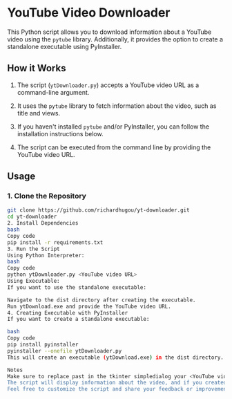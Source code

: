 
# YouTube Video Downloader

This Python script allows you to download information about a YouTube video using the `pytube` library. Additionally, it provides the option to create a standalone executable using PyInstaller.

## How it Works

1. The script (`ytDownloader.py`) accepts a YouTube video URL as a command-line argument.

2. It uses the `pytube` library to fetch information about the video, such as title and views.

3. If you haven't installed `pytube` and/or PyInstaller, you can follow the installation instructions below.

4. The script can be executed from the command line by providing the YouTube video URL.

## Usage

### 1. Clone the Repository

```bash
git clone https://github.com/richardhugou/yt-downloader.git
cd yt-downloader
2. Install Dependencies
bash
Copy code
pip install -r requirements.txt
3. Run the Script
Using Python Interpreter:
bash
Copy code
python ytDownloader.py <YouTube video URL>
Using Executable:
If you want to use the standalone executable:

Navigate to the dist directory after creating the executable.
Run ytDownload.exe and provide the YouTube video URL.
4. Creating Executable with PyInstaller
If you want to create a standalone executable:

bash
Copy code
pip install pyinstaller
pyinstaller --onefile ytDownloader.py
This will create an executable (ytDownload.exe) in the dist directory.

Notes
Make sure to replace past in the tkinter simpledialog your <YouTube video URL>. It doesn't work offline obviously.
The script will display information about the video, and if you created an executable, you can run it directly.
Feel free to customize the script and share your feedback or improvements!
